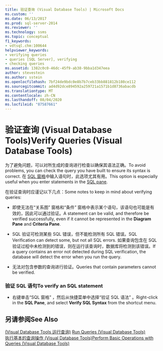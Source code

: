 ```yaml
---
title: 验证查询 (Visual Database Tools) | Microsoft Docs
ms.custom: ''
ms.date: 06/13/2017
ms.prod: sql-server-2014
ms.reviewer: ''
ms.technology: ssms
ms.topic: conceptual
f1_keywords:
- vdtsql.chm:100644
helpviewer_keywords:
- verifying queries
- queries [SQL Server], verifying
- checking queries
ms.assetid: 1382c0c0-46dc-45f9-ab38-9bba1d347eea
author: stevestein
ms.author: sstein
ms.openlocfilehash: 7bf24de9bdc0e8b7b7ceb33bb881812b180ce112
ms.sourcegitcommit: ad4d92dce894592a259721a1571b1d8736abacdb
ms.translationtype: MT
ms.contentlocale: zh-CN
ms.lasthandoff: 08/04/2020
ms.locfileid: "87587661"
---
```

# <a name="verify-queries-visual-database-tools"></a><span data-ttu-id="4b0da-102">验证查询 (Visual Database Tools)</span><span class="sxs-lookup"><span data-stu-id="4b0da-102">Verify Queries (Visual Database Tools)</span></span>
  <span data-ttu-id="4b0da-103">为了避免问题，可以对所生成的查询进行检查以确保其语法正确。</span><span class="sxs-lookup"><span data-stu-id="4b0da-103">To avoid problems, you can check the query you have built to ensure its syntax is correct.</span></span> <span data-ttu-id="4b0da-104">在 [SQL 窗格](visual-database-tools.md)中输入语句时，此选项尤其有用。</span><span class="sxs-lookup"><span data-stu-id="4b0da-104">This option is especially useful when you enter statements in the [SQL pane](visual-database-tools.md).</span></span>  
  
 <span data-ttu-id="4b0da-105">在验证查询时应谨记以下几点：</span><span class="sxs-lookup"><span data-stu-id="4b0da-105">Some notes to keep in mind about verifying queries:</span></span>  
  
-   <span data-ttu-id="4b0da-106">即使无法在“关系图”  窗格和“条件”  窗格中表示某个语句，该语句也可能是有效的，因此可以通过验证。</span><span class="sxs-lookup"><span data-stu-id="4b0da-106">A statement can be valid, and therefore be verified successfully, even if it cannot be represented in the **Diagram Pane** and **Criteria Pane**.</span></span>  
  
-   <span data-ttu-id="4b0da-107">SQL 验证可检测某些 SQL 错误，但不能检测所有 SQL 错误。</span><span class="sxs-lookup"><span data-stu-id="4b0da-107">SQL Verification can detect some, but not all SQL errors.</span></span> <span data-ttu-id="4b0da-108">如果查询包含在 SQL 验证过程中未检测到的错误，则在运行该查询时，数据库将检测到该错误。</span><span class="sxs-lookup"><span data-stu-id="4b0da-108">If a query contains an error not detected during SQL verification, the database will detect the error when you run the query.</span></span>  
  
-   <span data-ttu-id="4b0da-109">无法对包含参数的查询进行验证。</span><span class="sxs-lookup"><span data-stu-id="4b0da-109">Queries that contain parameters cannot be verified.</span></span>  
  
### <a name="to-verify-an-sql-statement"></a><span data-ttu-id="4b0da-110">验证 SQL 语句</span><span class="sxs-lookup"><span data-stu-id="4b0da-110">To verify an SQL statement</span></span>  
  
-   <span data-ttu-id="4b0da-111">右键单击“SQL 窗格”  ，然后从快捷菜单中选择“验证 SQL 语法”  。</span><span class="sxs-lookup"><span data-stu-id="4b0da-111">Right-click in the **SQL Pane**, and select **Verify SQL Syntax** from the shortcut menu.</span></span>  
  
## <a name="see-also"></a><span data-ttu-id="4b0da-112">另请参阅</span><span class="sxs-lookup"><span data-stu-id="4b0da-112">See Also</span></span>  
 <span data-ttu-id="4b0da-113">[&#40;Visual Database Tools 运行查询&#41;](run-queries-visual-database-tools.md) </span><span class="sxs-lookup"><span data-stu-id="4b0da-113">[Run Queries &#40;Visual Database Tools&#41;](run-queries-visual-database-tools.md) </span></span>  
 [<span data-ttu-id="4b0da-114">执行基本的查询操作 (Visual Database Tools)</span><span class="sxs-lookup"><span data-stu-id="4b0da-114">Perform Basic Operations with Queries &#40;Visual Database Tools&#41;</span></span>](perform-basic-operations-with-queries-visual-database-tools.md)  
  
  
